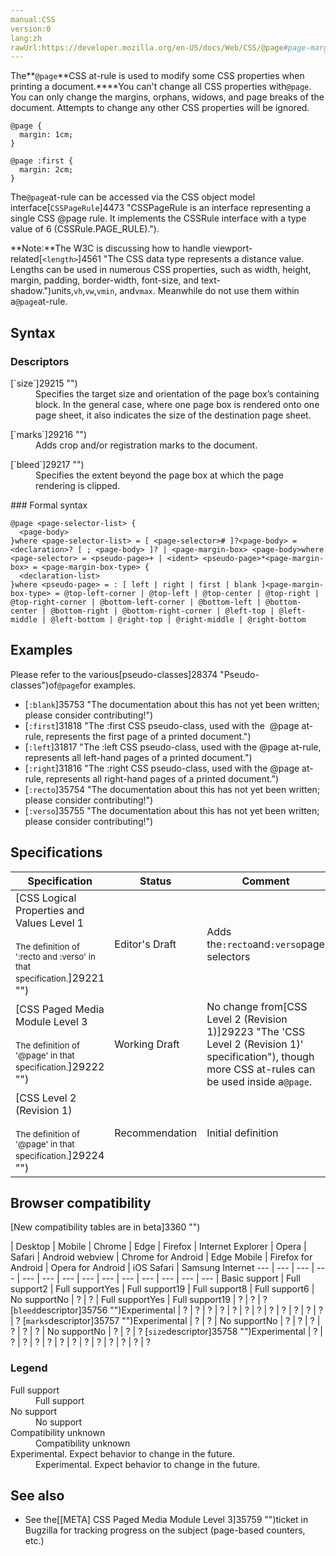 ```yaml
---
manual:CSS
version:0
lang:zh
rawUrl:https://developer.mozilla.org/en-US/docs/Web/CSS/@page#page-margin-box-type
---
```






The**`@page`**CSS at-rule is used to modify some CSS properties when printing a document.****You can&#39;t change all CSS properties with`@page`. You can only change the margins, orphans, widows, and page breaks of the document. Attempts to change any other CSS properties will be ignored.


```
@page {
  margin: 1cm;
}

@page :first {
  margin: 2cm;
}
```


The`@page`at-rule can be accessed via the CSS object model interface[`CSSPageRule`]4473 "CSSPageRule is an interface representing a single CSS @page rule. It implements the CSSRule interface with a type value of 6 (CSSRule.PAGE_RULE).").

**Note:**The W3C is discussing how to handle viewport-related[`<length>`]4561 "The <length> CSS data type represents a distance value. Lengths can be used in numerous CSS properties, such as width, height, margin, padding, border-width, font-size, and text-shadow.")units,`vh`,`vw`,`vmin`, and`vmax`. Meanwhile do not use them within a`@page`at-rule.

## Syntax<a name="Syntax"></a>

### Descriptors<a name="Descriptors"></a>
<dl><dt id=''>[`size`]29215 "")</dt><dd>Specifies the target size and orientation of the page box’s containing block. In the general case, where one page box is rendered onto one page sheet, it also indicates the size of the destination page sheet.</dd></dl><dl><dt id=''>[`marks`]29216 "")</dt><dd>Adds crop and/or registration marks to the document.</dd></dl><dl><dt id=''>[`bleed`]29217 "")</dt><dd>Specifies the extent beyond the page box at which the page rendering is clipped.</dd></dl>
### Formal syntax<a name="Formal_syntax"></a>

```
@page <page-selector-list> {
  <page-body>
}where <page-selector-list> = [ <page-selector># ]?<page-body> = <declaration>? [ ; <page-body> ]? | <page-margin-box> <page-body>where <page-selector> = <pseudo-page>+ | <ident> <pseudo-page>*<page-margin-box> = <page-margin-box-type> {
  <declaration-list>
}where <pseudo-page> = : [ left | right | first | blank ]<page-margin-box-type> = @top-left-corner | @top-left | @top-center | @top-right | @top-right-corner | @bottom-left-corner | @bottom-left | @bottom-center | @bottom-right | @bottom-right-corner | @left-top | @left-middle | @left-bottom | @right-top | @right-middle | @right-bottom
```

## Examples<a name="Examples"></a>


Please refer to the various[pseudo-classes]28374 "Pseudo-classes")of`@page`for examples.


* [`:blank`]35753 "The documentation about this has not yet been written; please consider contributing!")
* [`:first`]31818 "The :first CSS pseudo-class, used with the  @page at-rule, represents the first page of a printed document.")
* [`:left`]31817 "The :left CSS pseudo-class, used with the @page at-rule, represents all left-hand pages of a printed document.")
* [`:right`]31816 "The :right CSS pseudo-class, used with the @page at-rule, represents all right-hand pages of a printed document.")
* [`:recto`]35754 "The documentation about this has not yet been written; please consider contributing!")<i></i>
* [`:verso`]35755 "The documentation about this has not yet been written; please consider contributing!")<i></i>

## Specifications<a name="Specifications"></a>

Specification | Status | Comment 
 ---  |  ---  |  ---  | 
[CSS Logical Properties and Values Level 1<br></br><small>The definition of &#39;:recto and :verso&#39; in that specification.</small>]29221 "") | Editor&#39;s Draft | Adds the`:recto`and`:verso`page selectors 
[CSS Paged Media Module Level 3<br></br><small>The definition of &#39;@page&#39; in that specification.</small>]29222 "") | Working Draft | No change from[CSS Level 2 (Revision 1)]29223 "The 'CSS Level 2 (Revision 1)' specification"), though more CSS at-rules can be used inside a`@page`. 
[CSS Level 2 (Revision 1)<br></br><small>The definition of &#39;@page&#39; in that specification.</small>]29224 "") | Recommendation | Initial definition 


## Browser compatibility<a name="Browser_compatibility"></a>




[New compatibility tables are in beta<i></i>]3360 "")

 | <abbr>Desktop<i></i></abbr> | <abbr>Mobile<i></i></abbr> 
 | <abbr>Chrome<i></i></abbr> | <abbr>Edge<i></i></abbr> | <abbr>Firefox<i></i></abbr> | <abbr>Internet Explorer<i></i></abbr> | <abbr>Opera<i></i></abbr> | <abbr>Safari<i></i></abbr> | <abbr>Android webview<i></i></abbr> | <abbr>Chrome for Android<i></i></abbr> | <abbr>Edge Mobile<i></i></abbr> | <abbr>Firefox for Android<i></i></abbr> | <abbr>Opera for Android<i></i></abbr> | <abbr>iOS Safari<i></i></abbr> | <abbr>Samsung Internet<i></i></abbr> 
 ---  |  ---  |  ---  |  ---  |  ---  |  ---  |  ---  |  ---  |  ---  |  ---  |  ---  |  ---  |  ---  |  ---  | 
Basic support | <abbr>Full support</abbr>2 | <abbr>Full support</abbr>Yes | <abbr>Full support</abbr>19 | <abbr>Full support</abbr>8 | <abbr>Full support</abbr>6 | <abbr>No support</abbr>No | <abbr>?</abbr> | <abbr>?</abbr> | <abbr>Full support</abbr>Yes | <abbr>Full support</abbr>19 | <abbr>?</abbr> | <abbr>?</abbr> | <abbr>?</abbr> 
[`bleed`descriptor]35756 "")<abbr>Experimental<i></i></abbr> | <abbr>?</abbr> | <abbr>?</abbr> | <abbr>?</abbr> | <abbr>?</abbr> | <abbr>?</abbr> | <abbr>?</abbr> | <abbr>?</abbr> | <abbr>?</abbr> | <abbr>?</abbr> | <abbr>?</abbr> | <abbr>?</abbr> | <abbr>?</abbr> | <abbr>?</abbr> 
[`marks`descriptor]35757 "")<abbr>Experimental<i></i></abbr> | <abbr>?</abbr> | <abbr>?</abbr> | <abbr>No support</abbr>No | <abbr>?</abbr> | <abbr>?</abbr> | <abbr>?</abbr> | <abbr>?</abbr> | <abbr>?</abbr> | <abbr>?</abbr> | <abbr>No support</abbr>No | <abbr>?</abbr> | <abbr>?</abbr> | <abbr>?</abbr> 
[`size`descriptor]35758 "")<abbr>Experimental<i></i></abbr> | <abbr>?</abbr> | <abbr>?</abbr> | <abbr>?</abbr> | <abbr>?</abbr> | <abbr>?</abbr> | <abbr>?</abbr> | <abbr>?</abbr> | <abbr>?</abbr> | <abbr>?</abbr> | <abbr>?</abbr> | <abbr>?</abbr> | <abbr>?</abbr> | <abbr>?</abbr> 


### Legend<a name="Legend"></a>
<dl><dt id=''><abbr>Full support</abbr></dt><dd>Full support</dd><dt id=''><abbr>No support</abbr></dt><dd>No support</dd><dt id=''><abbr>Compatibility unknown</abbr></dt><dd>Compatibility unknown</dd><dt id=''><abbr>Experimental. Expect behavior to change in the future.<i></i></abbr></dt><dd>Experimental. Expect behavior to change in the future.</dd></dl>

## See also<a name="See_also"></a>

* See the[[META] CSS Paged Media Module Level 3]35759 "")ticket in Bugzilla for tracking progress on the subject (page-based counters, etc.)



